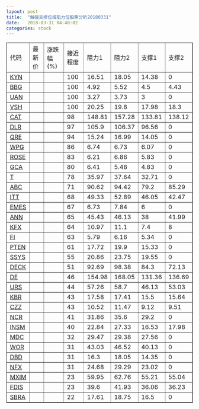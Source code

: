 ```yaml
---
layout: post
title:  "触碰支撑位或阻力位股票分析20180331"
date:   2018-03-31 04:40:02
categories: stock
---
```

<script type="text/javascript">
var stockList = []
stockList.push('gb_kyn');
stockList.push('gb_bbg');
stockList.push('gb_uan');
stockList.push('gb_vsh');
stockList.push('gb_cat');
stockList.push('gb_dlr');
stockList.push('gb_qre');
stockList.push('gb_wpg');
stockList.push('gb_rose');
stockList.push('gb_gca');
stockList.push('gb_t');
stockList.push('gb_abc');
stockList.push('gb_itt');
stockList.push('gb_emes');
stockList.push('gb_ann');
stockList.push('gb_kfx');
stockList.push('gb_fi');
stockList.push('gb_pten');
stockList.push('gb_ssys');
stockList.push('gb_deck');
stockList.push('gb_de');
stockList.push('gb_urs');
stockList.push('gb_kbr');
stockList.push('gb_czz');
stockList.push('gb_ncr');
stockList.push('gb_insm');
stockList.push('gb_mdc');
stockList.push('gb_wor');
stockList.push('gb_dbd');
stockList.push('gb_nfx');
stockList.push('gb_mxim');
stockList.push('gb_fdis');
stockList.push('gb_sbra');
</script>
<table border="1">
 <tr>
 <td>代码</td>
 <td>最新价</td>
 <td>涨跌幅(%)</td>
 <td>接近程度</td>
 <td>阻力1</td>
 <td>阻力2</td>
 <td>支撑1</td>
 <td>支撑2</td>
</tr>
  <tr id="kyn" class="red">
  <td><a href="http://stock.finance.sina.com.cn/usstock/quotes/KYN.html" target="_blank">KYN</a></td><td></td><td></td><td>100</td><td>16.51</td><td>18.05</td><td>14.38</td><td>0</td></tr>
  <tr id="bbg" class="red">
  <td><a href="http://stock.finance.sina.com.cn/usstock/quotes/BBG.html" target="_blank">BBG</a></td><td></td><td></td><td>100</td><td>4.92</td><td>5.52</td><td>4.5</td><td>4.43</td></tr>
  <tr id="uan" class="red">
  <td><a href="http://stock.finance.sina.com.cn/usstock/quotes/UAN.html" target="_blank">UAN</a></td><td></td><td></td><td>100</td><td>3.27</td><td>3.73</td><td>3</td><td>0</td></tr>
  <tr id="vsh" class="green">
  <td><a href="http://stock.finance.sina.com.cn/usstock/quotes/VSH.html" target="_blank">VSH</a></td><td></td><td></td><td>100</td><td>20.25</td><td>19.8</td><td>17.98</td><td>18.3</td></tr>
  <tr id="cat" class="red">
  <td><a href="http://stock.finance.sina.com.cn/usstock/quotes/CAT.html" target="_blank">CAT</a></td><td></td><td></td><td>98</td><td>148.81</td><td>157.28</td><td>133.81</td><td>138.12</td></tr>
  <tr id="dlr" class="red">
  <td><a href="http://stock.finance.sina.com.cn/usstock/quotes/DLR.html" target="_blank">DLR</a></td><td></td><td></td><td>97</td><td>105.9</td><td>106.37</td><td>96.56</td><td>0</td></tr>
  <tr id="qre" class="red">
  <td><a href="http://stock.finance.sina.com.cn/usstock/quotes/QRE.html" target="_blank">QRE</a></td><td></td><td></td><td>94</td><td>15.24</td><td>16.99</td><td>14.05</td><td>0</td></tr>
  <tr id="wpg" class="red">
  <td><a href="http://stock.finance.sina.com.cn/usstock/quotes/WPG.html" target="_blank">WPG</a></td><td></td><td></td><td>86</td><td>6.74</td><td>6.73</td><td>6.07</td><td>0</td></tr>
  <tr id="rose" class="green">
  <td><a href="http://stock.finance.sina.com.cn/usstock/quotes/ROSE.html" target="_blank">ROSE</a></td><td></td><td></td><td>83</td><td>6.21</td><td>6.86</td><td>5.83</td><td>0</td></tr>
  <tr id="gca" class="green">
  <td><a href="http://stock.finance.sina.com.cn/usstock/quotes/GCA.html" target="_blank">GCA</a></td><td></td><td></td><td>80</td><td>6.41</td><td>5.48</td><td>4.83</td><td>0</td></tr>
  <tr id="t" class="red">
  <td><a href="http://stock.finance.sina.com.cn/usstock/quotes/T.html" target="_blank">T</a></td><td></td><td></td><td>78</td><td>35.97</td><td>37.64</td><td>32.71</td><td>0</td></tr>
  <tr id="abc" class="green">
  <td><a href="http://stock.finance.sina.com.cn/usstock/quotes/ABC.html" target="_blank">ABC</a></td><td></td><td></td><td>71</td><td>90.62</td><td>94.42</td><td>79.2</td><td>85.29</td></tr>
  <tr id="itt" class="red">
  <td><a href="http://stock.finance.sina.com.cn/usstock/quotes/ITT.html" target="_blank">ITT</a></td><td></td><td></td><td>68</td><td>49.33</td><td>52.89</td><td>46.05</td><td>42.47</td></tr>
  <tr id="emes" class="green">
  <td><a href="http://stock.finance.sina.com.cn/usstock/quotes/EMES.html" target="_blank">EMES</a></td><td></td><td></td><td>67</td><td>6.73</td><td>7.84</td><td>6</td><td>0</td></tr>
  <tr id="ann" class="red">
  <td><a href="http://stock.finance.sina.com.cn/usstock/quotes/ANN.html" target="_blank">ANN</a></td><td></td><td></td><td>65</td><td>45.43</td><td>46.13</td><td>38</td><td>41.99</td></tr>
  <tr id="kfx" class="green">
  <td><a href="http://stock.finance.sina.com.cn/usstock/quotes/KFX.html" target="_blank">KFX</a></td><td></td><td></td><td>64</td><td>10.97</td><td>11.1</td><td>7.4</td><td>8</td></tr>
  <tr id="fi" class="green">
  <td><a href="http://stock.finance.sina.com.cn/usstock/quotes/FI.html" target="_blank">FI</a></td><td></td><td></td><td>63</td><td>5.79</td><td>6.16</td><td>5.34</td><td>0</td></tr>
  <tr id="pten" class="red">
  <td><a href="http://stock.finance.sina.com.cn/usstock/quotes/PTEN.html" target="_blank">PTEN</a></td><td></td><td></td><td>61</td><td>17.72</td><td>19.9</td><td>15.33</td><td>0</td></tr>
  <tr id="ssys" class="green">
  <td><a href="http://stock.finance.sina.com.cn/usstock/quotes/SSYS.html" target="_blank">SSYS</a></td><td></td><td></td><td>55</td><td>20.86</td><td>23.75</td><td>19.55</td><td>0</td></tr>
  <tr id="deck" class="red">
  <td><a href="http://stock.finance.sina.com.cn/usstock/quotes/DECK.html" target="_blank">DECK</a></td><td></td><td></td><td>51</td><td>92.69</td><td>98.38</td><td>84.3</td><td>72.13</td></tr>
  <tr id="de" class="green">
  <td><a href="http://stock.finance.sina.com.cn/usstock/quotes/DE.html" target="_blank">DE</a></td><td></td><td></td><td>46</td><td>154.98</td><td>168.05</td><td>131.36</td><td>136.69</td></tr>
  <tr id="urs" class="green">
  <td><a href="http://stock.finance.sina.com.cn/usstock/quotes/URS.html" target="_blank">URS</a></td><td></td><td></td><td>44</td><td>57.26</td><td>58.7</td><td>46.13</td><td>53.03</td></tr>
  <tr id="kbr" class="green">
  <td><a href="http://stock.finance.sina.com.cn/usstock/quotes/KBR.html" target="_blank">KBR</a></td><td></td><td></td><td>43</td><td>17.58</td><td>17.41</td><td>15.5</td><td>15.64</td></tr>
  <tr id="czz" class="red">
  <td><a href="http://stock.finance.sina.com.cn/usstock/quotes/CZZ.html" target="_blank">CZZ</a></td><td></td><td></td><td>43</td><td>10.52</td><td>11.47</td><td>9.12</td><td>9.51</td></tr>
  <tr id="ncr" class="red">
  <td><a href="http://stock.finance.sina.com.cn/usstock/quotes/NCR.html" target="_blank">NCR</a></td><td></td><td></td><td>41</td><td>31.86</td><td>35.6</td><td>29.2</td><td>0</td></tr>
  <tr id="insm" class="red">
  <td><a href="http://stock.finance.sina.com.cn/usstock/quotes/INSM.html" target="_blank">INSM</a></td><td></td><td></td><td>40</td><td>22.84</td><td>27.33</td><td>16.53</td><td>17.98</td></tr>
  <tr id="mdc" class="green">
  <td><a href="http://stock.finance.sina.com.cn/usstock/quotes/MDC.html" target="_blank">MDC</a></td><td></td><td></td><td>32</td><td>29.47</td><td>29.38</td><td>27.56</td><td>0</td></tr>
  <tr id="wor" class="red">
  <td><a href="http://stock.finance.sina.com.cn/usstock/quotes/WOR.html" target="_blank">WOR</a></td><td></td><td></td><td>31</td><td>43.03</td><td>46.52</td><td>40.13</td><td>0</td></tr>
  <tr id="dbd" class="green">
  <td><a href="http://stock.finance.sina.com.cn/usstock/quotes/DBD.html" target="_blank">DBD</a></td><td></td><td></td><td>31</td><td>16.3</td><td>18.05</td><td>14.35</td><td>0</td></tr>
  <tr id="nfx" class="red">
  <td><a href="http://stock.finance.sina.com.cn/usstock/quotes/NFX.html" target="_blank">NFX</a></td><td></td><td></td><td>31</td><td>24.68</td><td>29.29</td><td>23.02</td><td>0</td></tr>
  <tr id="mxim" class="green">
  <td><a href="http://stock.finance.sina.com.cn/usstock/quotes/MXIM.html" target="_blank">MXIM</a></td><td></td><td></td><td>23</td><td>59.95</td><td>62.76</td><td>55.21</td><td>55.04</td></tr>
  <tr id="fdis" class="green">
  <td><a href="http://stock.finance.sina.com.cn/usstock/quotes/FDIS.html" target="_blank">FDIS</a></td><td></td><td></td><td>23</td><td>39.6</td><td>41.93</td><td>36.06</td><td>36.23</td></tr>
  <tr id="sbra" class="green">
  <td><a href="http://stock.finance.sina.com.cn/usstock/quotes/SBRA.html" target="_blank">SBRA</a></td><td></td><td></td><td>22</td><td>17.61</td><td>18.75</td><td>16.5</td><td>0</td></tr>
</table>
